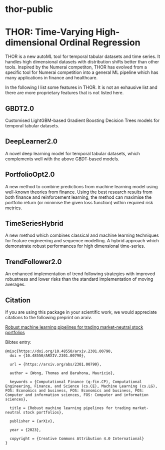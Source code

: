 # thor-public

# THOR: Time-Varying High-dimensional Ordinal Regression 

THOR is a new autoML tool for temporal tabular datasets and time series. It handles high dimensional datasets with distribution shifts better than other tools. Inspired by the Numerai competiton, THOR has evolved from a specific tool for Numerai competition into a general ML pipeline which has many applications in finance and healthcare. 

In the following I list some features in THOR. It is not an exhausive list and there are more proprietary features that is not listed here. 

## GBDT2.0

Customised LightGBM-based Gradient Boosting Decision Trees models for temporal tabular datasets.


## DeepLearner2.0

A novel deep learning model for temporal tabular datasets, which complements well with the above GBDT-based models.


## PortfolioOpt2.0

A new method to combine predictions from machine learning model using well-known theories from finance. Using the best research results from both finance and reinforcement learning, the method can maximise the portfolio return (or minimise the given loss function) within required risk metrics.


## TimeSeriesHybrid 

A new method which combines classical and machine learning techniques for feature engineering and sequence modelling. A hybrid approach which demonstrate robust performances for high dimensional time-series.

## TrendFollower2.0 

An enhanced implementation of trend following strategies with improved robustness and lower risks than the standard implementation of moving averages.




## Citation
If you are using this package in your scientific work, we would appreciate citations to the following preprint on arxiv.

[Robust machine learning pipelines for trading market-neutral stock portfolios](https://arxiv.org/abs/2301.00790 )

Bibtex entry:
```
@misc{https://doi.org/10.48550/arxiv.2301.00790,
  doi = {10.48550/ARXIV.2301.00790},
  
  url = {https://arxiv.org/abs/2301.00790},
  
  author = {Wong, Thomas and Barahona, Mauricio},
  
  keywords = {Computational Finance (q-fin.CP), Computational Engineering, Finance, and Science (cs.CE), Machine Learning (cs.LG), FOS: Economics and business, FOS: Economics and business, FOS: Computer and information sciences, FOS: Computer and information sciences},
  
  title = {Robust machine learning pipelines for trading market-neutral stock portfolios},
  
  publisher = {arXiv},
  
  year = {2023},
  
  copyright = {Creative Commons Attribution 4.0 International}
}
```




